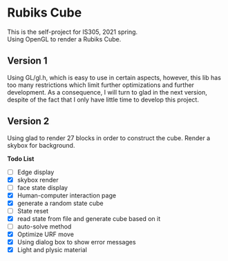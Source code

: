 # Rubiks Cube 
This is the self-project for IS305, 2021 spring.  
Using OpenGL to render a Rubiks Cube.

## Version 1
Using GL/gl.h, which is easy to use in certain aspects, however, this lib has too many restrictions which limit further optimizations and further development. As a consequence, 
I will turn to glad in the next version, despite of the fact that I only have little time to develop this project.

## Version 2
Using glad to render 27 blocks in order to construct the cube. Render a skybox for background.  

**Todo List**  
- [ ] Edge display
- [x] skybox render 
- [ ] face state display 
- [x] Human-computer interaction page
- [x] generate a random state cube
- [ ] State reset
- [x] read state from file and generate cube based on it
- [ ] auto-solve method
- [x] Optimize URF move
- [x] Using dialog box to show error messages
- [x] Light and plysic material
